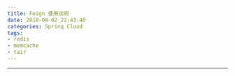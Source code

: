 ```yaml
---
title: Feign 使用说明
date: 2018-08-02 22:43:40
categories: Spring Cloud
tags: 
- redis
- memcache
- tair
---
```


----------